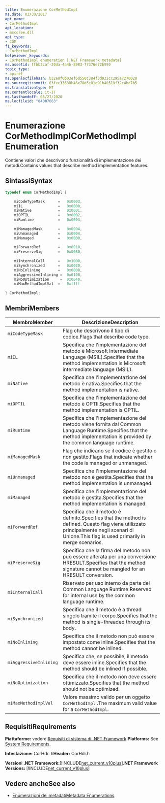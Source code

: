 ```yaml
---
title: Enumerazione CorMethodImpl
ms.date: 03/30/2017
api_name:
- CorMethodImpl
api_location:
- mscoree.dll
api_type:
- COM
f1_keywords:
- CorMethodImpl
helpviewer_keywords:
- CorMethodImpl enumeration [.NET Framework metadata]
ms.assetid: ffbb3caf-20da-4a4b-8983-77376e72b990
topic_type:
- apiref
ms.openlocfilehash: b32e8f0b03ef6d550c384f3d932cc295a7270028
ms.sourcegitcommit: 03fec33630b46e78d5e81e91b40518f32c4bd7b5
ms.translationtype: MT
ms.contentlocale: it-IT
ms.lasthandoff: 05/27/2020
ms.locfileid: "84007663"
---
```

# <a name="cormethodimpl-enumeration"></a><span data-ttu-id="124c7-102">Enumerazione CorMethodImpl</span><span class="sxs-lookup"><span data-stu-id="124c7-102">CorMethodImpl Enumeration</span></span>
<span data-ttu-id="124c7-103">Contiene valori che descrivono funzionalità di implementazione dei metodi.</span><span class="sxs-lookup"><span data-stu-id="124c7-103">Contains values that describe method implementation features.</span></span>  
  
## <a name="syntax"></a><span data-ttu-id="124c7-104">Sintassi</span><span class="sxs-lookup"><span data-stu-id="124c7-104">Syntax</span></span>  
  
```cpp  
typedef enum CorMethodImpl {  
  
    miCodeTypeMask      =   0x0003,  
    miIL                =   0x0000,  
    miNative            =   0x0001,  
    miOPTIL             =   0x0002,  
    miRuntime           =   0x0003,  
  
    miManagedMask       =   0x0004,  
    miUnmanaged         =   0x0004,  
    miManaged           =   0x0000,  
  
    miForwardRef        =   0x0010,  
    miPreserveSig       =   0x0080,  
  
    miInternalCall      =   0x1000,  
    miSynchronized      =   0x0020,  
    miNoInlining        =   0x0008,  
    miAggressiveInlining =  0x0100,  
    miNoOptimization     =  0x0040,  
    miMaxMethodImplVal  =   0xffff  
  
} CorMethodImpl;  
```  
  
## <a name="members"></a><span data-ttu-id="124c7-105">Membri</span><span class="sxs-lookup"><span data-stu-id="124c7-105">Members</span></span>  
  
|<span data-ttu-id="124c7-106">Membro</span><span class="sxs-lookup"><span data-stu-id="124c7-106">Member</span></span>|<span data-ttu-id="124c7-107">Descrizione</span><span class="sxs-lookup"><span data-stu-id="124c7-107">Description</span></span>|  
|------------|-----------------|  
|`miCodeTypeMask`|<span data-ttu-id="124c7-108">Flag che descrivono il tipo di codice.</span><span class="sxs-lookup"><span data-stu-id="124c7-108">Flags that describe code type.</span></span>|  
|`miIL`|<span data-ttu-id="124c7-109">Specifica che l'implementazione del metodo è Microsoft Intermediate Language (MSIL).</span><span class="sxs-lookup"><span data-stu-id="124c7-109">Specifies that the method implementation is Microsoft intermediate language (MSIL).</span></span>|  
|`miNative`|<span data-ttu-id="124c7-110">Specifica che l'implementazione del metodo è nativa.</span><span class="sxs-lookup"><span data-stu-id="124c7-110">Specifies that the method implementation is native.</span></span>|  
|`miOPTIL`|<span data-ttu-id="124c7-111">Specifica che l'implementazione del metodo è OPTIl.</span><span class="sxs-lookup"><span data-stu-id="124c7-111">Specifies that the method implementation is OPTIL.</span></span>|  
|`miRuntime`|<span data-ttu-id="124c7-112">Specifica che l'implementazione del metodo viene fornita dal Common Language Runtime.</span><span class="sxs-lookup"><span data-stu-id="124c7-112">Specifies that the method implementation is provided by the common language runtime.</span></span>|  
|`miManagedMask`|<span data-ttu-id="124c7-113">Flag che indicano se il codice è gestito o non gestito.</span><span class="sxs-lookup"><span data-stu-id="124c7-113">Flags that indicate whether the code is managed or unmanaged.</span></span>|  
|`miUnmanaged`|<span data-ttu-id="124c7-114">Specifica che l'implementazione del metodo non è gestita.</span><span class="sxs-lookup"><span data-stu-id="124c7-114">Specifies that the method implementation is unmanaged.</span></span>|  
|`miManaged`|<span data-ttu-id="124c7-115">Specifica che l'implementazione del metodo è gestita.</span><span class="sxs-lookup"><span data-stu-id="124c7-115">Specifies that the method implementation is managed.</span></span>|  
|`miForwardRef`|<span data-ttu-id="124c7-116">Specifica che il metodo è definito.</span><span class="sxs-lookup"><span data-stu-id="124c7-116">Specifies that the method is defined.</span></span> <span data-ttu-id="124c7-117">Questo flag viene utilizzato principalmente negli scenari di Unione.</span><span class="sxs-lookup"><span data-stu-id="124c7-117">This flag is used primarily in merge scenarios.</span></span>|  
|`miPreserveSig`|<span data-ttu-id="124c7-118">Specifica che la firma del metodo non può essere alterata per una conversione HRESULT.</span><span class="sxs-lookup"><span data-stu-id="124c7-118">Specifies that the method signature cannot be mangled for an HRESULT conversion.</span></span>|  
|`miInternalCall`|<span data-ttu-id="124c7-119">Riservato per uso interno da parte del Common Language Runtime.</span><span class="sxs-lookup"><span data-stu-id="124c7-119">Reserved for internal use by the common language runtime.</span></span>|  
|`miSynchronized`|<span data-ttu-id="124c7-120">Specifica che il metodo è a thread singolo tramite il corpo.</span><span class="sxs-lookup"><span data-stu-id="124c7-120">Specifies that the method is single-threaded through its body.</span></span>|  
|`miNoInlining`|<span data-ttu-id="124c7-121">Specifica che il metodo non può essere impostato come inline.</span><span class="sxs-lookup"><span data-stu-id="124c7-121">Specifies that the method cannot be inlined.</span></span>|  
|`miAggressiveInlining`|<span data-ttu-id="124c7-122">Specifica che, se possibile, il metodo deve essere inline.</span><span class="sxs-lookup"><span data-stu-id="124c7-122">Specifies that the method should be inlined if possible.</span></span>|  
|`miNoOptimization`|<span data-ttu-id="124c7-123">Specifica che il metodo non deve essere ottimizzato.</span><span class="sxs-lookup"><span data-stu-id="124c7-123">Specifies that the method should not be optimized.</span></span>|  
|`miMaxMethodImplVal`|<span data-ttu-id="124c7-124">Valore massimo valido per un oggetto `CorMethodImpl` .</span><span class="sxs-lookup"><span data-stu-id="124c7-124">The maximum valid value for a `CorMethodImpl`.</span></span>|  
  
## <a name="requirements"></a><span data-ttu-id="124c7-125">Requisiti</span><span class="sxs-lookup"><span data-stu-id="124c7-125">Requirements</span></span>  
 <span data-ttu-id="124c7-126">**Piattaforme:** vedere [Requisiti di sistema di .NET Framework](../../get-started/system-requirements.md).</span><span class="sxs-lookup"><span data-stu-id="124c7-126">**Platforms:** See [System Requirements](../../get-started/system-requirements.md).</span></span>  
  
 <span data-ttu-id="124c7-127">**Intestazione:** CorHdr. h</span><span class="sxs-lookup"><span data-stu-id="124c7-127">**Header:** CorHdr.h</span></span>  
  
 <span data-ttu-id="124c7-128">**Versioni .NET Framework:**[!INCLUDE[net_current_v10plus](../../../../includes/net-current-v10plus-md.md)]</span><span class="sxs-lookup"><span data-stu-id="124c7-128">**.NET Framework Versions:** [!INCLUDE[net_current_v10plus](../../../../includes/net-current-v10plus-md.md)]</span></span>  
  
## <a name="see-also"></a><span data-ttu-id="124c7-129">Vedere anche</span><span class="sxs-lookup"><span data-stu-id="124c7-129">See also</span></span>

- [<span data-ttu-id="124c7-130">Enumerazioni dei metadati</span><span class="sxs-lookup"><span data-stu-id="124c7-130">Metadata Enumerations</span></span>](metadata-enumerations.md)
